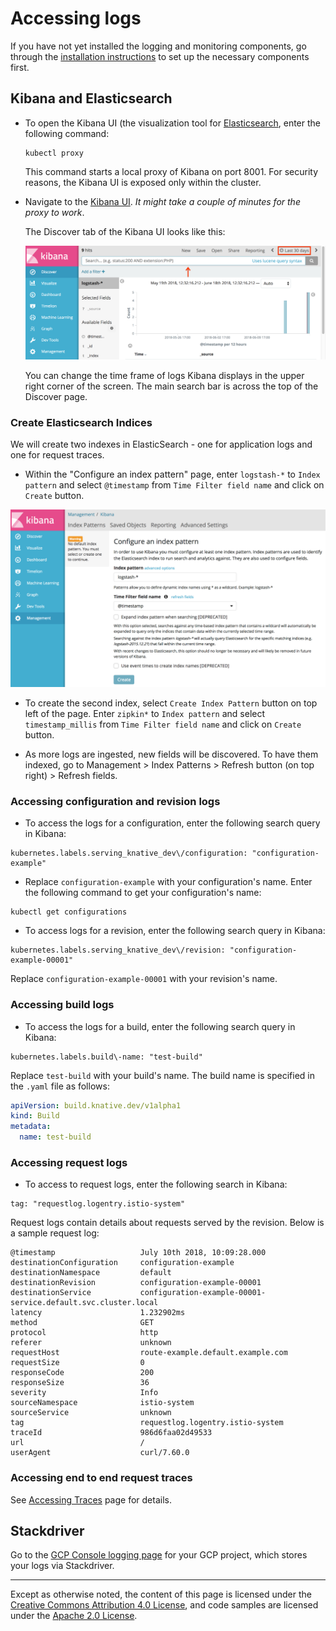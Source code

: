 # Accessing logs

If you have not yet installed the logging and monitoring components, go through the
[installation instructions](./installing-logging-metrics-traces.md) to set up the
necessary components first.

## Kibana and Elasticsearch

* To open the Kibana UI (the visualization tool for [Elasticsearch](https://info.elastic.co),
enter the following command:
  ```shell
  kubectl proxy
  ```

  This command starts a local proxy of Kibana on port 8001. For security reasons, the
  Kibana UI is exposed only within the cluster.

* Navigate to the
[Kibana UI](http://localhost:8001/api/v1/namespaces/monitoring/services/kibana-logging/proxy/app/kibana). *It might take a couple of minutes for the proxy to work*.

  The Discover tab of the Kibana UI looks like this:

  ![Kibana UI Discover tab](./images/kibana-discover-tab-annotated.png)

  You can change the time frame of logs Kibana displays in the upper right corner
  of the screen. The main search bar is across the top of the Discover page.

### Create Elasticsearch Indices

We will create two indexes in ElasticSearch - one for application logs and one for request traces.

* Within the "Configure an index pattern" page, enter `logstash-*` to `Index pattern` and select `@timestamp` from `Time Filter field name` and click on `Create` button.

![Create logstash-* index](images/kibana-landing-page-configure-index.png)

* To create the second index, select `Create Index Pattern` button on top left of the page.
Enter `zipkin*` to `Index pattern` and select `timestamp_millis` from `Time Filter field name` and click on `Create` button.

* As more logs are ingested, new fields will be discovered. To have them indexed,
go to Management > Index Patterns > Refresh button (on top right) > Refresh
fields.

<!-- TODO: create a video walkthrough of the Kibana UI -->

### Accessing configuration and revision logs

* To access the logs for a configuration, enter the following search query in Kibana:
```
kubernetes.labels.serving_knative_dev\/configuration: "configuration-example"
```

* Replace `configuration-example` with your configuration's name. Enter the following
command to get your configuration's name:
```
kubectl get configurations
```

* To access logs for a revision, enter the following search query in Kibana:
```
kubernetes.labels.serving_knative_dev\/revision: "configuration-example-00001"
```

  Replace `configuration-example-00001` with your revision's name.

### Accessing build logs

* To access the logs for a build, enter the following search query in Kibana:
```
kubernetes.labels.build\-name: "test-build"
```

  Replace `test-build` with your build's name. The build name is specified in the `.yaml` file as follows:

  ```yaml
  apiVersion: build.knative.dev/v1alpha1
  kind: Build
  metadata:
    name: test-build
  ```

### Accessing request logs

* To access to request logs, enter the following search in Kibana:
```
tag: "requestlog.logentry.istio-system"
```

  Request logs contain details about requests served by the revision. Below is a sample request log:

  ```text
  @timestamp                   July 10th 2018, 10:09:28.000
  destinationConfiguration     configuration-example
  destinationNamespace         default
  destinationRevision          configuration-example-00001
  destinationService           configuration-example-00001-service.default.svc.cluster.local
  latency                      1.232902ms
  method                       GET
  protocol                     http
  referer                      unknown
  requestHost                  route-example.default.example.com
  requestSize                  0
  responseCode                 200
  responseSize                 36
  severity                     Info
  sourceNamespace              istio-system
  sourceService                unknown
  tag                          requestlog.logentry.istio-system
  traceId                      986d6faa02d49533
  url                          /
  userAgent                    curl/7.60.0
  ```

### Accessing end to end request traces

See [Accessing Traces](./accessing-traces.md) page for details.

## Stackdriver

Go to the [GCP Console logging page](https://console.cloud.google.com/logs/viewer) for
your GCP project, which stores your logs via Stackdriver.

---

Except as otherwise noted, the content of this page is licensed under the
[Creative Commons Attribution 4.0 License](https://creativecommons.org/licenses/by/4.0/),
and code samples are licensed under the
[Apache 2.0 License](https://www.apache.org/licenses/LICENSE-2.0).
